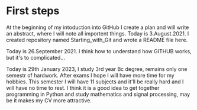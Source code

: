 # First steps

At the beginning of my intoduction into GitHub I create a plan and will write an abstract, where I will note all importent things.
Today is 3.August.2021. I created repository named Starting_with_Git and wrote a README file here.

Today is 26.September 2021. I think how to understand how GITHUB works, but it's to complicated...

Today is 29th January 2023, I study 3rd year Bc degree, remains only one semestr of hardwork. After exams I hope I will have more time for my hobbies. This semester I will have 11 subjects and it'll be really hard and I will have no time to rest. I think it is a good idea to get together programming in Python and study mathematics and signal processing, may be it makes my CV more attractive.
